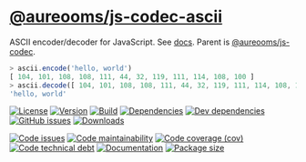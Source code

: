 [@aureooms/js-codec-ascii](https://aureooms.github.io/js-codec-ascii)
==

ASCII encoder/decoder for JavaScript.
See [docs](https://aureooms.github.io/js-codec-ascii/index.html).
Parent is [@aureooms/js-codec](https://github.com/aureooms/js-codec).

```js
> ascii.encode('hello, world')
[ 104, 101, 108, 108, 111, 44, 32, 119, 111, 114, 108, 100 ]
> ascii.decode([ 104, 101, 108, 108, 111, 44, 32, 119, 111, 114, 108, 100 ])
'hello, world'
```

[![License](https://img.shields.io/github/license/aureooms/js-codec-ascii.svg)](https://raw.githubusercontent.com/aureooms/js-codec-ascii/master/LICENSE)
[![Version](https://img.shields.io/npm/v/@aureooms/js-codec-ascii.svg)](https://www.npmjs.org/package/@aureooms/js-codec-ascii)
[![Build](https://img.shields.io/travis/aureooms/js-codec-ascii/master.svg)](https://travis-ci.org/aureooms/js-codec-ascii/branches)
[![Dependencies](https://img.shields.io/david/aureooms/js-codec-ascii.svg)](https://david-dm.org/aureooms/js-codec-ascii)
[![Dev dependencies](https://img.shields.io/david/dev/aureooms/js-codec-ascii.svg)](https://david-dm.org/aureooms/js-codec-ascii?type=dev)
[![GitHub issues](https://img.shields.io/github/issues/aureooms/js-codec-ascii.svg)](https://github.com/aureooms/js-codec-ascii/issues)
[![Downloads](https://img.shields.io/npm/dm/@aureooms/js-codec-ascii.svg)](https://www.npmjs.org/package/@aureooms/js-codec-ascii)

[![Code issues](https://img.shields.io/codeclimate/issues/aureooms/js-codec-ascii.svg)](https://codeclimate.com/github/aureooms/js-codec-ascii/issues)
[![Code maintainability](https://img.shields.io/codeclimate/maintainability/aureooms/js-codec-ascii.svg)](https://codeclimate.com/github/aureooms/js-codec-ascii/trends/churn)
[![Code coverage (cov)](https://img.shields.io/codecov/c/gh/aureooms/js-codec-ascii/master.svg)](https://codecov.io/gh/aureooms/js-codec-ascii)
[![Code technical debt](https://img.shields.io/codeclimate/tech-debt/aureooms/js-codec-ascii.svg)](https://codeclimate.com/github/aureooms/js-codec-ascii/trends/technical_debt)
[![Documentation](https://aureooms.github.io/js-codec-ascii/badge.svg)](https://aureooms.github.io/js-codec-ascii/source.html)
[![Package size](https://img.shields.io/bundlephobia/minzip/@aureooms/js-codec-ascii)](https://bundlephobia.com/result?p=@aureooms/js-codec-ascii)
